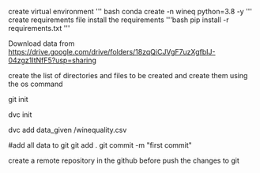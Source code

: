 create virtual environment
''' bash
conda create -n wineq python=3.8 -y
'''
create requirements file
install the requirements
'''bash
pip install -r requirements.txt
'''

Download data from https://drive.google.com/drive/folders/18zqQiCJVgF7uzXgfbIJ-04zgz1ItNfF5?usp=sharing

create the list of directories and files to be created and create them using the os command

git init

dvc init

dvc add data_given /winequality.csv

#add all data to git
git add .
git commit -m "first commit"

create a remote repository in the github before push the changes to git